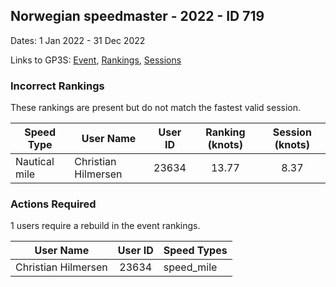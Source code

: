 ## Norwegian speedmaster - 2022 - ID 719

Dates: 1 Jan 2022 - 31 Dec 2022

Links to GP3S: [Event](https://www.gps-speedsurfing.com/default.aspx?mnu=event&val=719), [Rankings](https://www.gps-speedsurfing.com/default.aspx?mnu=eventranking&val=719), [Sessions](https://www.gps-speedsurfing.com/default.aspx?mnu=eventsessions&val=719)

### Incorrect Rankings

These rankings are present but do not match the fastest valid session.

| Speed Type | User Name | User ID | Ranking (knots) | Session (knots) |
| ---------- | --------- | :-----: | :-------------: | :-------------: |
| Nautical mile | Christian Hilmersen | 23634 | 13.77 | 8.37 |

### Actions Required

1 users require a rebuild in the event rankings.

| User Name | User ID | Speed Types |
| --------- | :-----: | ----------- |
| Christian Hilmersen | 23634 | speed_mile |
